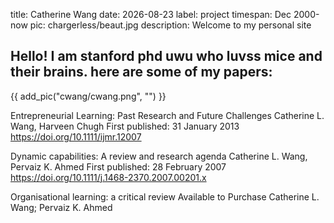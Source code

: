 title: Catherine Wang
date: 2026-08-23
label: project
timespan: Dec 2000-now
pic: chargerless/beaut.jpg
description: Welcome to my personal site

## Hello! I am stanford phd uwu who luvss mice and their brains. here are some of my papers:

{{ add_pic("cwang/cwang.png", "") }}

Entrepreneurial Learning: Past Research and Future Challenges
Catherine L. Wang, Harveen Chugh
First published: 31 January 2013 https://doi.org/10.1111/ijmr.12007


Dynamic capabilities: A review and research agenda
Catherine L. Wang, Pervaiz K. Ahmed
First published: 28 February 2007 https://doi.org/10.1111/j.1468-2370.2007.00201.x

Organisational learning: a critical review Available to Purchase
Catherine L. Wang; Pervaiz K. Ahmed

